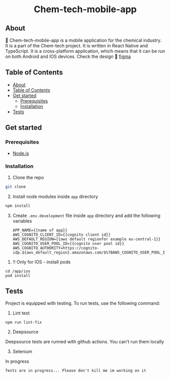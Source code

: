 <h1 style="text-align: center;">Chem-tech-mobile-app</h1>

## About

📱 Chem-tech-mobile-app is a mobile application for the chemical industry. It is a part of the Chem-tech project. It is written in React Native and TypeScript. It is a cross-platform application, which means that it can be run on both Android and IOS devices. Check the design 🎨 [figma](https://www.figma.com/file/SHuA4PBjmBcX8BMmpSRwX8/Chem-tech---app?type=design&node-id=246-1407&mode=design&t=Jj2ipxZH9GRzPiCg-0)

<!-- Table of contest -->

## Table of Contents

- [About](#about)
- [Table of Contents](#table-of-contents)
- [Get started](#get-started)
  - [Prerequisites](#prerequisites)
  - [Installation](#installation)
- [Tests](#tests)

<!-- Get started -->

## Get started

### Prerequisites

- [Node.js](https://nodejs.org/en/)

### Installation

1. Clone the repo

```sh
git clone
```

2. Install node modules inside `app` directory

```sh
npm install
```

3. Create `.env.development` file inside `app` directory and add the following variables
   ```
   APP_NAME={{name of app}}
   AWS_COGNITO_CLIENT_ID={{cognito client id}}
   AWS_DEFAULT_REGION={{aws default regionfor example eu-central-1}}
   AWS_COGNITO_USER_POOL_ID={{cognito user pool id}}
   AWS_COGNITO_AUTHORITY=https://cognito-idp.${aws_default_region}.amazonaws.com/$%7BAWS_COGNITO_USER_POOL_ID}
   ```

1) ‼ Only for IOS - install pods

```
cd /app/ios
pod install
```

## Tests

Project is equipped with testing. To run tests, use the following command:

1. Lint test

```
npm run lint-fix
```

2. Deepsource

Deepsource tests are runned with github actions. You can't run them locally

3. Selenium

In progress

```
Tests are in progress... Please don't kill me im working on it
```
